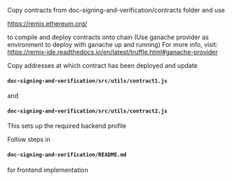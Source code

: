 Copy contracts from doc-signing-and-verification/contracts folder and use 

https://remix.ethereum.org/

to compile and deploy contracts onto chain (Use ganache provider as environment to deploy with ganache up and running)
For more info, visit: https://remix-ide.readthedocs.io/en/latest/truffle.html#ganache-provider

Copy addresses at which contract has been deployed and update 

#### `doc-signing-and-verification/src/utils/contract1.js`
and
#### `doc-signing-and-verification/src/utils/contract2.js` 

This sets up the required backend profile

Follow steps in 
#### `doc-signing-and-verification/README.md` 
for frontend implementation
